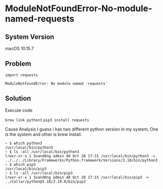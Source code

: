 # ModuleNotFoundError-No-module-named-requests
## System Version
macOS 10.15.7

## Problem
`import requests`

`ModuleNotFoundError: No module named 'requests'`

## Solution
Execute code

`brew link python3`
`pip3 install requests`

Cause Analysis
I guess i has two different python version in my system, One is the system and other is brew install.

```
~ $ which python3
/usr/local/bin/python3
~ $ ls -all /usr/local/bin/python3
lrwxr-xr-x 1 3vand0ng admin 40 Oct 28 17:15 /usr/local/bin/python3 -> ../../../Library/Frameworks/Python.framework/Versions/3.10/bin/python3
~ $ which pip3
/usr/local/bin/pip3
~ $ ls -all /usr/local/bin/pip3
lrwxr-xr-x 1 3vand0ng admin 40 Oct 28 17:15 /usr/local/bin/pip3 -> ../Cellar/python@3.10/3.19.8/bin/pip3
```
